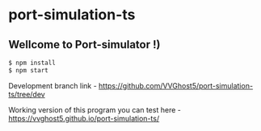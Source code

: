 # port-simulation-ts

Wellcome to Port-simulator !)
-----------------------------

```sh
$ npm install
$ npm start
```


Development branch link - https://github.com/VVGhost5/port-simulation-ts/tree/dev

Working version of this program you can test here - https://vvghost5.github.io/port-simulation-ts/

